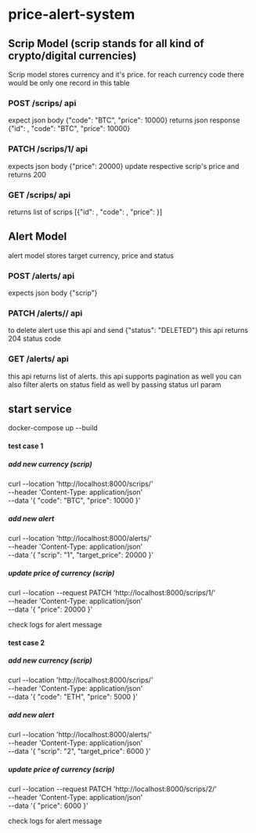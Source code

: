 # price-alert-system

## Scrip Model (scrip stands for all kind of crypto/digital currencies)
Scrip model stores currency and it's price. for reach currency code there would be only one record in this table

### POST /scrips/ api
expect json body {"code": "BTC", "price": 10000} 
returns json response {"id": <int>, "code": "BTC", "price": 10000}

### PATCH /scrips/1/ api
expects json body {"price": 20000}
update respective scrip's price and returns 200 

### GET /scrips/ api
returns list of scrips [{"id": <int>, "code": <str>, "price": <float>}]

## Alert Model
alert model stores target currency, price and status

### POST /alerts/ api
expects json body {"scrip"}

### PATCH /alerts/<int>/ api
to delete alert use this api and send {"status": "DELETED"} 
this api returns 204 status code

### GET /alerts/ api
this api returns list of alerts. 
this api supports pagination as well 
you can also filter alerts on status field as well by passing status 
url param 

## start service
docker-compose up --build

#### test case 1
##### add new currency (scrip)
curl --location 'http://localhost:8000/scrips/' \
--header 'Content-Type: application/json' \
--data '{
    "code": "BTC",
    "price": 10000
}'
##### add new alert 
curl --location 'http://localhost:8000/alerts/' \
--header 'Content-Type: application/json' \
--data '{
    "scrip": "1",
    "target_price": 20000
}'
##### update price of currency (scrip)
curl --location --request PATCH 'http://localhost:8000/scrips/1/' \
--header 'Content-Type: application/json' \
--data '{
    "price": 20000
}'

check logs for alert message

#### test case 2
##### add new currency (scrip)
curl --location 'http://localhost:8000/scrips/' \
--header 'Content-Type: application/json' \
--data '{
    "code": "ETH",
    "price": 5000
}'
##### add new alert 
curl --location 'http://localhost:8000/alerts/' \
--header 'Content-Type: application/json' \
--data '{
    "scrip": "2",
    "target_price": 6000
}'
##### update price of currency (scrip)
curl --location --request PATCH 'http://localhost:8000/scrips/2/' \
--header 'Content-Type: application/json' \
--data '{
    "price": 6000
}'

check logs for alert message